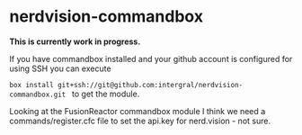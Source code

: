 # nerdvision-commandbox

**This is currently work in progress.**

If you have commandbox installed and your github account is configured for using SSH you can execute

`box install git+ssh://git@github.com:intergral/nerdvision-commandbox.git
`
to get the module. 

Looking at the FusionReactor commandbox module I think we need a commands/register.cfc file to set the api.key for nerd.vision - not sure.
